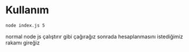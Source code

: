 # Kullanım

```bash
node index.js 5

```

normal node js çalıştırır gibi çağırağız sonrada hesaplanmasını istediğimiz rakamı gireğiz
